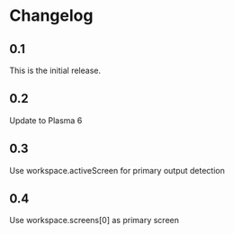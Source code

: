 # Changelog

## 0.1

This is the initial release.

## 0.2

Update to Plasma 6

## 0.3

Use workspace.activeScreen for primary output detection

## 0.4

Use workspace.screens[0] as primary screen
